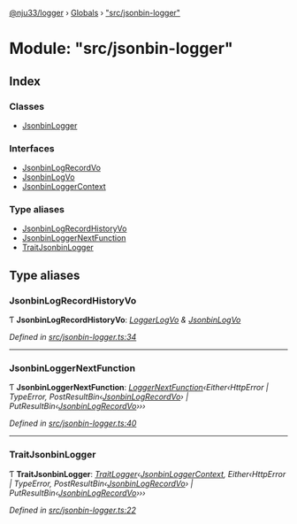 [@nju33/logger](../README.md) › [Globals](../globals.md) › ["src/jsonbin-logger"](_src_jsonbin_logger_.md)

# Module: "src/jsonbin-logger"

## Index

### Classes

* [JsonbinLogger](../classes/_src_jsonbin_logger_.jsonbinlogger.md)

### Interfaces

* [JsonbinLogRecordVo](../interfaces/_src_jsonbin_logger_.jsonbinlogrecordvo.md)
* [JsonbinLogVo](../interfaces/_src_jsonbin_logger_.jsonbinlogvo.md)
* [JsonbinLoggerContext](../interfaces/_src_jsonbin_logger_.jsonbinloggercontext.md)

### Type aliases

* [JsonbinLogRecordHistoryVo](_src_jsonbin_logger_.md#jsonbinlogrecordhistoryvo)
* [JsonbinLoggerNextFunction](_src_jsonbin_logger_.md#jsonbinloggernextfunction)
* [TraitJsonbinLogger](_src_jsonbin_logger_.md#traitjsonbinlogger)

## Type aliases

###  JsonbinLogRecordHistoryVo

Ƭ **JsonbinLogRecordHistoryVo**: *[LoggerLogVo](_src_logger_.md#loggerlogvo) & [JsonbinLogVo](../interfaces/_src_jsonbin_logger_.jsonbinlogvo.md)*

*Defined in [src/jsonbin-logger.ts:34](https://github.com/nju33/logger/blob/09b9025/src/jsonbin-logger.ts#L34)*

___

###  JsonbinLoggerNextFunction

Ƭ **JsonbinLoggerNextFunction**: *[LoggerNextFunction](_src_logger_.md#loggernextfunction)‹Either‹HttpError | TypeError, PostResultBin‹[JsonbinLogRecordVo](../interfaces/_src_jsonbin_logger_.jsonbinlogrecordvo.md)› | PutResultBin‹[JsonbinLogRecordVo](../interfaces/_src_jsonbin_logger_.jsonbinlogrecordvo.md)›››*

*Defined in [src/jsonbin-logger.ts:40](https://github.com/nju33/logger/blob/09b9025/src/jsonbin-logger.ts#L40)*

___

###  TraitJsonbinLogger

Ƭ **TraitJsonbinLogger**: *[TraitLogger](../interfaces/_src_logger_.traitlogger.md)‹[JsonbinLoggerContext](../interfaces/_src_jsonbin_logger_.jsonbinloggercontext.md), Either‹HttpError | TypeError, PostResultBin‹[JsonbinLogRecordVo](../interfaces/_src_jsonbin_logger_.jsonbinlogrecordvo.md)› | PutResultBin‹[JsonbinLogRecordVo](../interfaces/_src_jsonbin_logger_.jsonbinlogrecordvo.md)›››*

*Defined in [src/jsonbin-logger.ts:22](https://github.com/nju33/logger/blob/09b9025/src/jsonbin-logger.ts#L22)*
